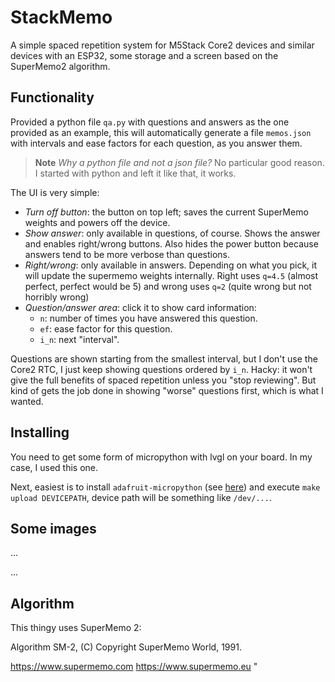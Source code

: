 # StackMemo

A simple spaced repetition system for M5Stack Core2 devices and similar devices with an ESP32, some storage and a screen based on the SuperMemo2 algorithm.

## Functionality

Provided a python file `qa.py` with questions and answers as the one provided as an example, this will automatically generate a file `memos.json` with intervals and ease factors for each question, as you answer them.

> **Note**
> _Why a python file and not a json file?_ No particular good reason. I started with python and left it like that, it works.

The UI is very simple:
- *Turn off button*: the button on top left; saves the current SuperMemo weights and powers off the device.
- *Show answer*: only available in questions, of course. Shows the answer and enables right/wrong buttons. Also hides the power button because answers tend to be more verbose than questions.
- *Right/wrong*: only available in answers. Depending on what you pick, it will update the supermemo weights internally. Right uses `q=4.5` (almost perfect, perfect would be 5) and wrong uses `q=2` (quite wrong but not horribly wrong)
- *Question/answer area*: click it to show card information:
    - `n`: number of times you have answered this question.
    - `ef`: ease factor for this question.
    - `i_n`: next "interval".

Questions are shown starting from the smallest interval, but I don't use the Core2 RTC, I just keep showing questions ordered by `i_n`. Hacky: it won't give the full benefits of spaced repetition unless you "stop reviewing". But kind of gets the job done in showing "worse" questions first, which is what I wanted.

## Installing

You need to get some form of micropython with lvgl on your board. In my case, I used this one.

Next, easiest is to install `adafruit-micropython` (see [here](https://learn.adafruit.com/micropython-basics-load-files-and-run-code/install-ampy)) and execute `make upload DEVICEPATH`, device path will be something like `/dev/...`.

## Some images

...

...

## Algorithm

This thingy uses SuperMemo 2:

   Algorithm SM-2, (C) Copyright SuperMemo World, 1991.

   https://www.supermemo.com
   https://www.supermemo.eu
"
